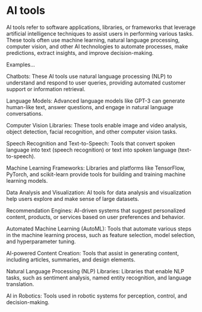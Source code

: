 # AI tools 

AI tools refer to software applications, libraries, or frameworks that leverage artificial intelligence techniques to assist users in performing various tasks. These tools often use machine learning, natural language processing, computer vision, and other AI technologies to automate processes, make predictions, extract insights, and improve decision-making.

Examples…

Chatbots: These AI tools use natural language processing (NLP) to understand and respond to user queries, providing automated customer support or information retrieval.

Language Models: Advanced language models like GPT-3 can generate human-like text, answer questions, and engage in natural language conversations.

Computer Vision Libraries: These tools enable image and video analysis, object detection, facial recognition, and other computer vision tasks.

Speech Recognition and Text-to-Speech: Tools that convert spoken language into text (speech recognition) or text into spoken language (text-to-speech).

Machine Learning Frameworks: Libraries and platforms like TensorFlow, PyTorch, and scikit-learn provide tools for building and training machine learning models.

Data Analysis and Visualization: AI tools for data analysis and visualization help users explore and make sense of large datasets.

Recommendation Engines: AI-driven systems that suggest personalized content, products, or services based on user preferences and behavior.

Automated Machine Learning (AutoML): Tools that automate various steps in the machine learning process, such as feature selection, model selection, and hyperparameter tuning.

AI-powered Content Creation: Tools that assist in generating content, including articles, summaries, and design elements.

Natural Language Processing (NLP) Libraries: Libraries that enable NLP tasks, such as sentiment analysis, named entity recognition, and language translation.

AI in Robotics: Tools used in robotic systems for perception, control, and decision-making.
